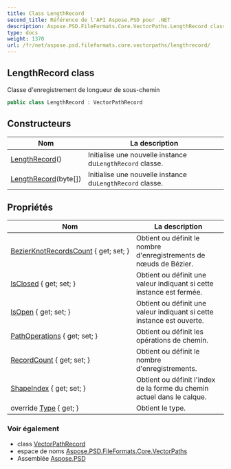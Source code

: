 ```yaml
---
title: Class LengthRecord
second_title: Référence de l'API Aspose.PSD pour .NET
description: Aspose.PSD.FileFormats.Core.VectorPaths.LengthRecord classe. Classe denregistrement de longueur de souschemin
type: docs
weight: 1370
url: /fr/net/aspose.psd.fileformats.core.vectorpaths/lengthrecord/
---
```

## LengthRecord class

Classe d'enregistrement de longueur de sous-chemin

```csharp
public class LengthRecord : VectorPathRecord
```

## Constructeurs

| Nom | La description |
| --- | --- |
| [LengthRecord](lengthrecord/#constructor)() | Initialise une nouvelle instance du`LengthRecord` classe. |
| [LengthRecord](lengthrecord/#constructor_1)(byte[]) | Initialise une nouvelle instance du`LengthRecord` classe. |

## Propriétés

| Nom | La description |
| --- | --- |
| [BezierKnotRecordsCount](../../aspose.psd.fileformats.core.vectorpaths/lengthrecord/bezierknotrecordscount/) { get; set; } | Obtient ou définit le nombre d'enregistrements de nœuds de Bézier. |
| [IsClosed](../../aspose.psd.fileformats.core.vectorpaths/lengthrecord/isclosed/) { get; set; } | Obtient ou définit une valeur indiquant si cette instance est fermée. |
| [IsOpen](../../aspose.psd.fileformats.core.vectorpaths/lengthrecord/isopen/) { get; set; } | Obtient ou définit une valeur indiquant si cette instance est ouverte. |
| [PathOperations](../../aspose.psd.fileformats.core.vectorpaths/lengthrecord/pathoperations/) { get; set; } | Obtient ou définit les opérations de chemin. |
| [RecordCount](../../aspose.psd.fileformats.core.vectorpaths/lengthrecord/recordcount/) { get; set; } | Obtient ou définit le nombre d'enregistrements. |
| [ShapeIndex](../../aspose.psd.fileformats.core.vectorpaths/lengthrecord/shapeindex/) { get; set; } | Obtient ou définit l'index de la forme du chemin actuel dans le calque. |
| override [Type](../../aspose.psd.fileformats.core.vectorpaths/lengthrecord/type/) { get; } | Obtient le type. |

### Voir également

* class [VectorPathRecord](../vectorpathrecord/)
* espace de noms [Aspose.PSD.FileFormats.Core.VectorPaths](../../aspose.psd.fileformats.core.vectorpaths/)
* Assemblée [Aspose.PSD](../../)


